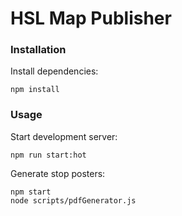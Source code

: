 HSL Map Publisher
====================

### Installation

Install dependencies:

```
npm install
```

### Usage

Start development server:
```
npm run start:hot
```

Generate stop posters:
```
npm start
node scripts/pdfGenerator.js
```
